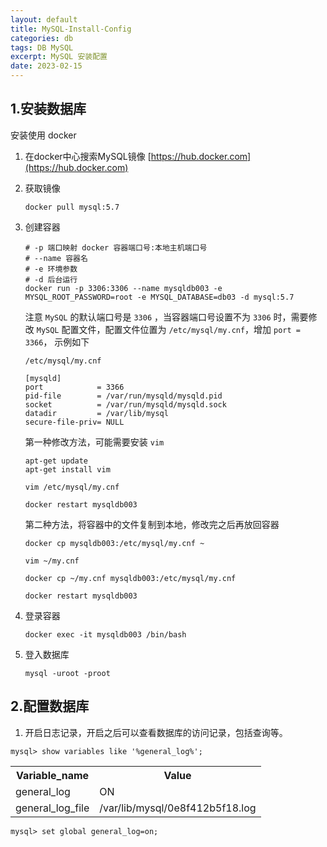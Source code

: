 ```yaml
---
layout: default
title: MySQL-Install-Config
categories: db
tags: DB MySQL 
excerpt: MySQL 安装配置
date: 2023-02-15
---
```

## 1.安装数据库
安装使用 docker 
1. 在docker中心搜索MySQL镜像 [https://hub.docker.com](https://hub.docker.com)
   
2. 获取镜像 
   ```shell
   docker pull mysql:5.7
   ```
3. 创建容器 
   ```shell
   # -p 端口映射 docker 容器端口号:本地主机端口号
   # --name 容器名
   # -e 环境参数
   # -d 后台运行
   docker run -p 3306:3306 --name mysqldb003 -e MYSQL_ROOT_PASSWORD=root -e MYSQL_DATABASE=db03 -d mysql:5.7
   ```
   注意 `MySQL` 的默认端口号是 `3306` ，当容器端口号设置不为 `3306` 时，需要修改 `MySQL` 配置文件，配置文件位置为 `/etc/mysql/my.cnf`，增加 `port = 3366`，
   示例如下
   
   `/etc/mysql/my.cnf`
   ```
   [mysqld]
   port            = 3366
   pid-file        = /var/run/mysqld/mysqld.pid
   socket          = /var/run/mysqld/mysqld.sock
   datadir         = /var/lib/mysql
   secure-file-priv= NULL
   ```
   
   第一种修改方法，可能需要安装 `vim`
   ```shell
   apt-get update
   apt-get install vim

   vim /etc/mysql/my.cnf

   docker restart mysqldb003
   ```

   第二种方法，将容器中的文件复制到本地，修改完之后再放回容器
   ```shell
   docker cp mysqldb003:/etc/mysql/my.cnf ~

   vim ~/my.cnf

   docker cp ~/my.cnf mysqldb003:/etc/mysql/my.cnf

   docker restart mysqldb003
   ```
4. 登录容器
   ```shell
   docker exec -it mysqldb003 /bin/bash
   ```
5. 登入数据库
   ```shell
   mysql -uroot -proot
   ```

## 2.配置数据库
1. 开启日志记录，开启之后可以查看数据库的访问记录，包括查询等。
```shell
mysql> show variables like '%general_log%';
```
<table>
   <tr><th>Variable_name</th><th>Value</th></tr>
   <tr><td>general_log</td><td>ON</td></tr>
   <tr><td>general_log_file</td><td>/var/lib/mysql/0e8f412b5f18.log</td></tr>
</table>


```shell
mysql> set global general_log=on;
```